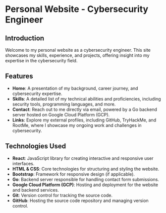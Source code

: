 # Personal Website - Cybersecurity Engineer

## Introduction

Welcome to my personal website as a cybersecurity engineer. This site showcases my skills, experience, and projects, offering insight into my expertise in the cybersecurity field.

## Features

- **Home**: A presentation of my background, career journey, and cybersecurity expertise.
- **Skills**: A detailed list of my technical abilities and proficiencies, including security tools, programming languages, and more.
- **Contact**: Reach out to me directly via email, powered by a Go backend server hosted on Google Cloud Platform (GCP).
- **Links**: Explore my external profiles, including GitHub, TryHackMe, and RootMe, where I showcase my ongoing work and challenges in cybersecurity.

## Technologies Used

- **React**: JavaScript library for creating interactive and responsive user interfaces.
- **HTML & CSS**: Core technologies for structuring and styling the website.
- **Bootstrap**: Framework for responsive design (if applicable).
- **Go**: Backend server responsible for handling contact form submissions.
- **Google Cloud Platform (GCP)**: Hosting and deployment for the website and backend services.
- **Git**: Version control for tracking the source code.
- **GitHub**: Hosting the source code repository and managing version control.
